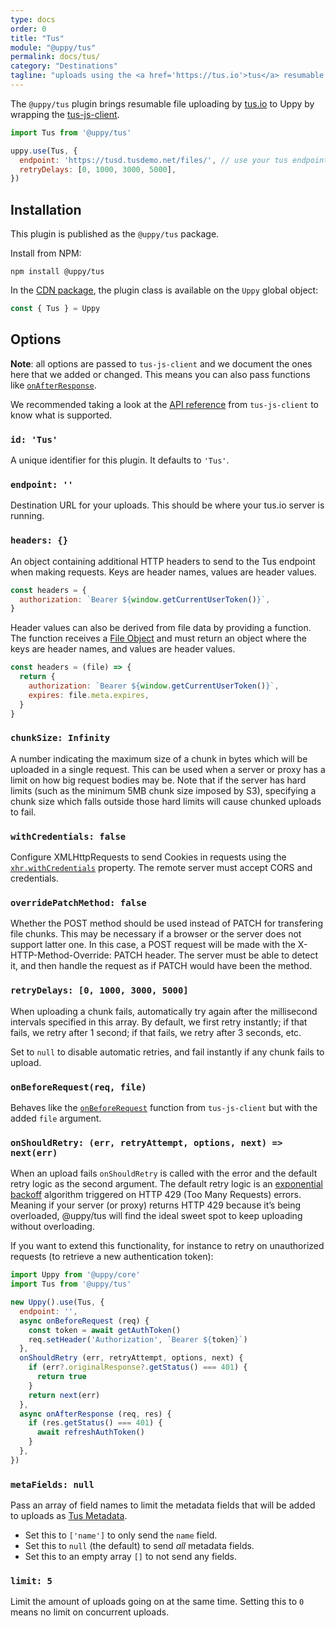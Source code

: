 ```yaml
---
type: docs
order: 0
title: "Tus"
module: "@uppy/tus"
permalink: docs/tus/
category: "Destinations"
tagline: "uploads using the <a href='https://tus.io'>tus</a> resumable upload protocol"
---
```


The `@uppy/tus` plugin brings resumable file uploading by [tus.io](http://tus.io) to Uppy by wrapping the [tus-js-client][].

```js
import Tus from '@uppy/tus'

uppy.use(Tus, {
  endpoint: 'https://tusd.tusdemo.net/files/', // use your tus endpoint here
  retryDelays: [0, 1000, 3000, 5000],
})
```

## Installation

This plugin is published as the `@uppy/tus` package.

Install from NPM:

```shell
npm install @uppy/tus
```

In the [CDN package](/docs/#With-a-script-tag), the plugin class is available on the `Uppy` global object:

```js
const { Tus } = Uppy
```

## Options

**Note**: all options are passed to `tus-js-client` and we document the ones here that we added or changed. This means you can also pass functions like [`onAfterResponse`](https://github.com/tus/tus-js-client/blob/master/docs/api.md#onafterresponse).

We recommended taking a look at the [API reference](https://github.com/tus/tus-js-client/blob/master/docs/api.md) from `tus-js-client` to know what is supported.

### `id: 'Tus'`

A unique identifier for this plugin. It defaults to `'Tus'`.

### `endpoint: ''`

Destination URL for your uploads. This should be where your tus.io server is running.

### `headers: {}`

<!--retext-simplify ignore additional-->

An object containing additional HTTP headers to send to the Tus endpoint when making requests.
Keys are header names, values are header values.

```js
const headers = {
  authorization: `Bearer ${window.getCurrentUserToken()}`,
}
```

Header values can also be derived from file data by providing a function. The function receives a [File Object][File Objects] and must return an object where the keys are header names, and values are header values.

```js
const headers = (file) => {
  return {
    authorization: `Bearer ${window.getCurrentUserToken()}`,
    expires: file.meta.expires,
  }
}
```

### `chunkSize: Infinity`

A number indicating the maximum size of a chunk in bytes which will be uploaded in a single request. This can be used when a server or proxy has a limit on how big request bodies may be. Note that if the server has hard limits (such as the minimum 5MB chunk size imposed by S3), specifying a chunk size which falls outside those hard limits will cause chunked uploads to fail.

### `withCredentials: false`

Configure XMLHttpRequests to send Cookies in requests using the [`xhr.withCredentials`](https://developer.mozilla.org/en-US/docs/Web/API/XMLHttpRequest/withCredentials) property. The remote server must accept CORS and credentials.

### `overridePatchMethod: false`

Whether the POST method should be used instead of PATCH for transfering file chunks. This may be necessary if a browser or the server does not support latter one. In this case, a POST request will be made with the X-HTTP-Method-Override: PATCH header. The server must be able to detect it, and then handle the request as if PATCH would have been the method.

### `retryDelays: [0, 1000, 3000, 5000]`

When uploading a chunk fails, automatically try again after the millisecond intervals specified in this array. By default, we first retry instantly; if that fails, we retry after 1 second; if that fails, we retry after 3 seconds, etc.

Set to `null` to disable automatic retries, and fail instantly if any chunk fails to upload.

### `onBeforeRequest(req, file)`

Behaves like the [`onBeforeRequest`](https://github.com/tus/tus-js-client/blob/master/docs/api.md#onbeforerequest) function from `tus-js-client` but with the added `file` argument.

### `onShouldRetry: (err, retryAttempt, options, next) => next(err)`

When an upload fails `onShouldRetry` is called with the error and the default retry logic as the second argument. The default retry logic is an [exponential backoff](https://en.wikipedia.org/wiki/Exponential_backoff) algorithm triggered on HTTP 429 (Too Many Requests) errors. Meaning if your server (or proxy) returns HTTP 429 because it’s being overloaded, @uppy/tus will find the ideal sweet spot to keep uploading without overloading.

If you want to extend this functionality, for instance to retry on unauthorized requests (to retrieve a new authentication token):

```js
import Uppy from '@uppy/core'
import Tus from '@uppy/tus'

new Uppy().use(Tus, {
  endpoint: '',
  async onBeforeRequest (req) {
    const token = await getAuthToken()
    req.setHeader('Authorization', `Bearer ${token}`)
  },
  onShouldRetry (err, retryAttempt, options, next) {
    if (err?.originalResponse?.getStatus() === 401) {
      return true
    }
    return next(err)
  },
  async onAfterResponse (req, res) {
    if (res.getStatus() === 401) {
      await refreshAuthToken()
    }
  },
})
```

### `metaFields: null`

Pass an array of field names to limit the metadata fields that will be added to uploads as [Tus Metadata](https://tus.io/protocols/resumable-upload.html#upload-metadata).

* Set this to `['name']` to only send the `name` field.
* Set this to `null` (the default) to send _all_ metadata fields.
* Set this to an empty array `[]` to not send any fields.

### `limit: 5`

Limit the amount of uploads going on at the same time. Setting this to `0` means no limit on concurrent uploads.

[tus-js-client]: https://github.com/tus/tus-js-client

[File Objects]: /docs/uppy/#File-Objects
